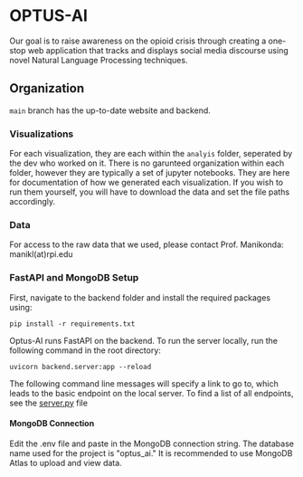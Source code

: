 # OPTUS-AI
Our goal is to raise awareness on the opioid crisis through creating a one-stop web application that tracks and displays social media discourse using novel Natural Language Processing techniques. 

## Organization
`main` branch has the up-to-date website and backend.



### Visualizations
For each visualization, they are each within the `analyis` folder, seperated by the dev who worked on it. 
There is no garunteed organization within each folder, however they are typically a set of jupyter notebooks. They are here for documentation 
of how we generated each visualization. If you wish to run them yourself, you will have to download the data and set the file paths \
accordingly. 

### Data
For access to the raw data that we used, please contact Prof. Manikonda: manikl(at)rpi.edu

### FastAPI and MongoDB Setup
First, navigate to the backend folder and install the required packages using:
```
pip install -r requirements.txt
```
Optus-AI runs FastAPI on the backend. To run the server locally, run the following command in the root directory:
```commandline
uvicorn backend.server:app --reload
```
The following command line messages will specify a link to go to, which leads to the basic endpoint on the local server. To find a list of all endpoints, see the [server.py](backend/server.py) file
#### MongoDB Connection
Edit the .env file and paste in the MongoDB connection string. The database name used for the project is "optus_ai." It is recommended to use MongoDB Atlas to upload and view data.
